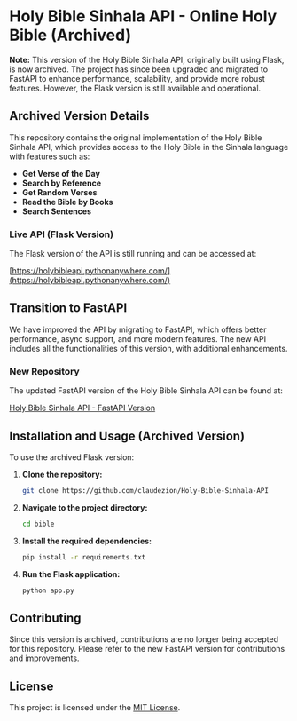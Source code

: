 # Holy Bible Sinhala API - Online Holy Bible (Archived)

**Note:** This version of the Holy Bible Sinhala API, originally built using Flask, is now archived. The project has since been upgraded and migrated to FastAPI to enhance performance, scalability, and provide more robust features. However, the Flask version is still available and operational.

## Archived Version Details

This repository contains the original implementation of the Holy Bible Sinhala API, which provides access to the Holy Bible in the Sinhala language with features such as:

- **Get Verse of the Day**
- **Search by Reference**
- **Get Random Verses**
- **Read the Bible by Books**
- **Search Sentences**

### Live API (Flask Version)

The Flask version of the API is still running and can be accessed at:

[https://holybibleapi.pythonanywhere.com/](https://holybibleapi.pythonanywhere.com/)

## Transition to FastAPI

We have improved the API by migrating to FastAPI, which offers better performance, async support, and more modern features. The new API includes all the functionalities of this version, with additional enhancements.

### New Repository

The updated FastAPI version of the Holy Bible Sinhala API can be found at:

[Holy Bible Sinhala API - FastAPI Version](https://github.com/claudezion/sinhala-holy-bible-api)

## Installation and Usage (Archived Version)

To use the archived Flask version:

1. **Clone the repository:**
   ```bash
   git clone https://github.com/claudezion/Holy-Bible-Sinhala-API
   ```
2. **Navigate to the project directory:**
   ```bash
   cd bible
   ```
3. **Install the required dependencies:**
   ```bash
   pip install -r requirements.txt
   ```
4. **Run the Flask application:**
   ```bash
   python app.py
   ```

## Contributing

Since this version is archived, contributions are no longer being accepted for this repository. Please refer to the new FastAPI version for contributions and improvements.

## License

This project is licensed under the [MIT License](LICENSE).
